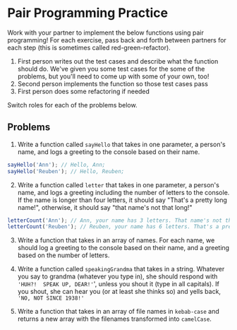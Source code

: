 # Pair Programming Practice

Work with your partner to implement the below functions using pair programming! For each exercise, pass back and forth between partners for each step (this is sometimes called red-green-refactor).

1. First person writes out the test cases and describe what the function should do. We've given you some test cases for the some of the problems, but you'll need to come up with some of your own, too!
2. Second person implements the function so those test cases pass
3. First person does some refactoring if needed

Switch roles for each of the problems below.


## Problems

1. Write a function called `sayHello` that takes in one parameter, a person's name, and logs a greeting to the console based on their name.

```js
sayHello('Ann'); // Hello, Ann;
sayHello('Reuben'); // Hello, Reuben;
```

2. Write a function called `letter` that takes in one parameter, a person's name, and logs a greeting including the number of letters to the console. If the name is longer than four letters, it should say "That's a pretty long name!", otherwise, it should say "that name's not that long!"

```js
letterCount('Ann'); // Ann, your name has 3 letters. That name's not that long!
letterCount('Reuben'); // Reuben, your name has 6 letters. That's a pretty long name!
```

3. Write a function that takes in an array of names. For each name, we should log a greeting to the console based on their name, and a greeting based on the number of letters.

4. Write a function called `speakingGrandma` that takes in a string. Whatever you say to grandma (whatever you type in), she should respond with `'HUH?!  SPEAK UP, DEAR!'`', unless you shout it (type in all capitals). If you shout, she can hear you (or at least she thinks so) and yells back, `'NO, NOT SINCE 1938!'`

5. Write a function that takes in an array of file names in `kebab-case` and returns a new array with the filenames transformed into `camelCase`. 
